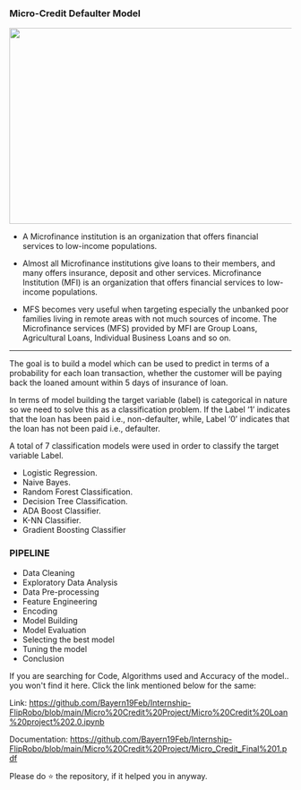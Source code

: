 ### Micro-Credit Defaulter Model

<img src="https://user-images.githubusercontent.com/65072142/138450295-a306657c-80c8-4667-81c2-933dd3e44bea.png" width="700" height="350">

* A Microfinance institution is an organization that offers financial services to low-income populations.

* Almost all Microfinance institutions give loans to their members, and many offers insurance, deposit and other services. Microfinance Institution (MFI) is an organization that offers financial services to low-income populations.

* MFS becomes very useful when targeting especially the unbanked poor families living in remote areas with not much sources of income. The Microfinance services (MFS) provided by MFI are Group Loans, Agricultural Loans, Individual Business Loans and so on.

---------------------------------------------------------------------------------------------------------------------------------------------------------------------------

The goal is to build a model which can be used to predict in terms of a probability for each loan transaction, whether the customer will be paying back the loaned amount within 5 days of insurance of loan.

In terms of model building the target variable (label) is categorical in nature so we need to solve this as a classification problem.
If the Label ‘1’ indicates that the loan has been paid i.e., non-defaulter, while, Label ‘0’ indicates that the loan has not been paid i.e., defaulter.

A total of 7 classification models were used in order to classify the target variable Label.
* Logistic Regression.
* Naive Bayes.
* Random Forest Classification.
* Decision Tree Classification.
* ADA Boost Classifier.
* K-NN Classifier.
* Gradient Boosting Classifier

### PIPELINE

* Data Cleaning
* Exploratory Data Analysis
* Data Pre-processing
* Feature Engineering
* Encoding
* Model Building
* Model Evaluation
* Selecting the best model
* Tuning the model
* Conclusion


If you are searching for Code, Algorithms used and Accuracy of the model.. you won't find it here. Click the link mentioned below for the same:

Link: https://github.com/Bayern19Feb/Internship-FlipRobo/blob/main/Micro%20Credit%20Project/Micro%20Credit%20Loan%20project%202.0.ipynb

Documentation: https://github.com/Bayern19Feb/Internship-FlipRobo/blob/main/Micro%20Credit%20Project/Micro_Credit_Final%201.pdf


Please do ⭐ the repository, if it helped you in anyway.


